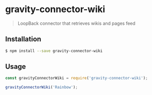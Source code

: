 # gravity-connector-wiki
> LoopBack connector that retrieves wikis and pages feed

## Installation

```sh
$ npm install --save gravity-connector-wiki
```

## Usage

```js
const gravityConnectorWiki = require('gravity-connector-wiki');

gravityConnectorWiki('Rainbow');
```
